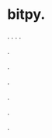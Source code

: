 # bitpy.
.
.
.
.












.






















































.
























.



























.

















































































.





































.

